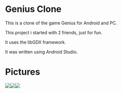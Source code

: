 # Genius Clone
This is a clone of the game Genius for Android and PC.

This project i started with 2 friends, just for fun.

It uses the libGDX framework.

It was written using Android Studio.

# Pictures
![](http://i.imgur.com/V5nCl92m.jpg)![](http://i.imgur.com/r7rE8j3m.jpg)![](http://i.imgur.com/hhibooCm.jpg)
